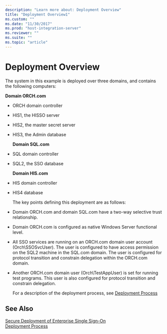 ```yaml
---
description: "Learn more about: Deployment Overview"
title: "Deployment Overview1"
ms.custom: ""
ms.date: "11/30/2017"
ms.prod: "host-integration-server"
ms.reviewer: ""
ms.suite: ""
ms.topic: "article"
---
```

# Deployment Overview
The system in this example is deployed over three domains, and contains the following computers:  
  
 **Domain ORCH.com**  
  
- ORCH domain controller  
  
- HIS1, the HISSO server  
  
- HIS2, the master secret server  
  
- HIS3, the Admin database  
  
  **Domain SQL.com**  
  
- SQL domain controller  
  
- SQL2, the SSO database  
  
  **Domain HIS.com**  
  
- HIS domain controller  
  
- HIS4 database  
  
  The key points defining this deployment are as follows:  
  
- Domain ORCH.com and domain SQL.com have a two-way selective trust relationship.  
  
- Domain ORCH.com is configured as native Windows Server functional level.  
  
- All SSO services are running on an ORCH.com domain user account (Orch\SSOSvcUser). The user is configured to have access permission on the SQL2 machine in the SQL.com domain. The user is configured for protocol transition and constrain delegation within the ORCH.com domain.  
  
- Another ORCH.com domain user (Orch\TestAppUser) is set for running test programs. This user is also configured for protocol transition and constrain delegation.  
  
  For a description of the deployment process, see [Deployment Process](../esso/deployment-process.md)  
  
## See Also  
 [Secure Deployment of Enterprise Single Sign-On](../esso/secure-deployment-of-enterprise-single-sign-on.md)   
 [Deployment Process](../esso/deployment-process.md)
